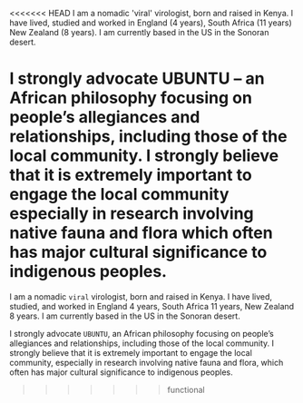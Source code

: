 <<<<<<< HEAD
I am a nomadic 'viral' virologist, born and raised in Kenya. I have lived, studied and worked in England (4 years), South Africa (11 years)
New Zealand (8 years). I am currently based in the US in the Sonoran desert.

I strongly advocate UBUNTU – an African philosophy focusing on people’s allegiances and relationships, including those of the local community. I strongly believe that it is extremely important to engage the local community especially in research involving native fauna and flora which often has major cultural significance to indigenous peoples.
=======
I am a nomadic `viral` virologist, born and raised in Kenya. I have lived, studied, and worked in England 4 years, South Africa 11 years, New Zealand 8 years. I am currently based in the US in the Sonoran desert.

I strongly advocate `UBUNTU`, an African philosophy focusing on people’s allegiances and relationships, including those of the local community. I strongly believe that it is extremely important to engage the local community, especially in research involving native fauna and flora, which often has major cultural significance to indigenous peoples.
>>>>>>> functional
